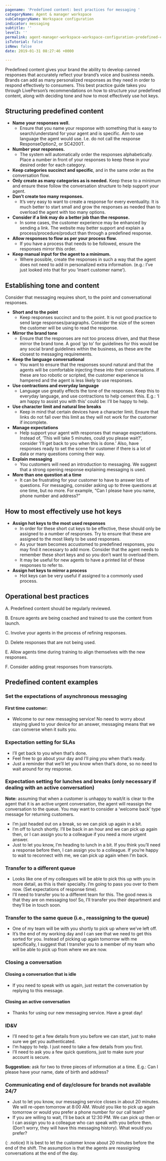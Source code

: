 ```yaml
---
pagename: 'Predefined content: best practices for messaging '
categoryName: Agent & manager workspace
subCategoryName: Workspace configuration
indicator: messaging
subtitle: ''
level3: ''
permalink: agent-manager-workspace-workspace-configuration-predefined-content-best-practices-for-messaging.html
isTutorial: false
isNew: false
date: 2019-01-31 08:27:46 +0000

---
```

Predefined content gives your brand the ability to develop canned responses that accurately reflect your brand’s voice and business needs. Brands can add as many personalized responses as they need in order to respond effectively to consumers. This best practice guide takes you through LivePerson’s recommendations on how to structure your predefined content, along with deciding tone and how to most effectively use hot keys.

## Structuring predefined content

* **Name your responses well.**
  * Ensure that you name your response with something that is easy to search/understand for your agent and is specific. Aim to use language the agent would use. I.e. do not call the response ResponseOption2, or SC4200T.
* **Number your responses.**
  * The system will automatically order the responses alphabetically. Place a number in front of your responses to keep these in your desired order for each category.
* **Keep categories succinct and specific**, and in the same order as the conversation flow.
* **Only create as many categories as is needed.** Keep these to a minimum and ensure these follow the conversation structure to help support your agent.
* **Don’t create too many responses.**
  * It’s very easy to want to create a response for every eventuality. It is much better to start small and grow the responses as needed than to overload the agent with too many options.
* **Consider if a link may do a better job than the response.**
  * In some cases, the customer experience may be enhanced by sending a link. The website may better support and explain a process/procedure/product than through a predefined response.
* **Allow responses to flow as per your process flow.**
  * If you have a process that needs to be followed, ensure the responses mirror this order.
* **Keep manual input for the agent to a minimum.**
  * Where possible, create the responses in such a way that the agent does not need to add in personalized extra information. (e.g.: I’ve just looked into that for you ‘insert customer name’).

## Establishing tone and content

Consider that messaging requires short, to the point and conversational responses.

* **Short and to the point**
  * Keep responses succinct and to the point. It is not good practice to send large responses/paragraphs. Consider the size of the screen the customer will be using to read the response.
* **Mirror the brand tone**
  * Ensure that the responses are not too process driven, and that these mirror the brand tone. A good ‘go to’ for guidelines for this would be any social brand guidelines within the business, as these are the closest to messaging requirements.
* **Keep the language conversational**
  * You want to ensure that the responses sound natural and that the agents will be comfortable injecting these into their conversations. If these are too robotic or scripted, the customer experience is hampered and the agent is less likely to use responses.
* **Use contractions and everyday language**
  * Language use greatly effects the tone of the responses. Keep this to everyday language, and use contractions to help cement this. E.g.: ‘I am happy to assist you with this’ could be: I’ll be happy to help.
* **Use character limit and natural line breaks**
  * Keep in mind that certain devices have a character limit. Ensure that links do not fall over this limit as they will not work for the customer if incomplete.
* **Manage expectations**
  * Help support your agent with responses that manage expectations. Instead of, ‘This will take 5 minutes, could you please wait?’, consider ‘I’ll get back to you when this is done.’ Also, have responses ready to set the scene for customer if there is a lot of data or many questions coming their way.
* **Explain messaging**
  * You customers will need an introduction to messaging. We suggest that a strong opening response explaining messaging is used.
* **More than one question at a time**
  * It can be frustrating for your customer to have to answer lots of questions. For messaging, consider asking up to three questions at one time, but no more. For example, “Can I please have you name, phone number and address?”

## How to most effectively use hot keys

* **Assign hot keys to the most used responses**
  * In order for these short cut keys to be effective, these should only be assigned to a number of responses. Try to ensure that these are assigned to the most likely to be used responses.
  * As your team becomes accustomed to predefined responses, you may find it necessary to add more. Consider that the agent needs to remember these short keys and so you don’t want to overload them.
  * It may be useful for new agents to have a printed list of these responses to refer to.
* **Assign hot keys to mirror a process**
  * Hot keys can be very useful if assigned to a commonly used process.

## Operational best practices

A. Predefined content should be regularly reviewed.

B. Ensure agents are being coached and trained to use the content from launch.

C. Involve your agents in the process of refining responses.

D. Delete responses that are not being used.

E. Allow agents time during training to align themselves with the new responses.

F. Consider adding great responses from transcripts.

## Predefined content examples

### Set the expectations of asynchronous messaging

#### First time customer:

* Welcome to our new messaging service! No need to worry about staying glued to your device for an answer, messaging means that we can converse when it suits you.

### Expectation setting for SLAs

* I’ll get back to you when that’s done.
* Feel free to go about your day and I’ll ping you when that’s ready.
* Just a reminder that we’ll let you know when that’s done, so no need to wait around for my response.

### Expectation setting for lunches and breaks (only necessary if dealing with an active conversation)

**Note:** assuming that when a customer is unhappy to wait/it is clear to the agent that it is an active urgent conversation, the agent will reassign the conversation to the queue. You may want to consider a ‘welcome back’ type message for returning customers.

* I’m just headed out on a break, so we can pick up again in a bit.
* I’m off to lunch shortly. I’ll be back in an hour and we can pick up again then, or I can assign you to a colleague if you need a more urgent answer.
* Just to let you know, I’m heading to lunch in a bit. If you think you’ll need a response before then, I can assign you to a colleague. If you’re happy to wait to reconnect with me, we can pick up again when I’m back.

### Transfer to a different queue

* Looks like one of my colleagues will be able to pick this up with you in more detail, as this is their specialty. I’m going to pass you over to them now. (Set expectations of response time).
* I’ll need to transfer you to a different team for this. The good news is that they are on messaging too! So, I’ll transfer you their department and they’ll be in touch soon.

### Transfer to the same queue (i.e., reassigning to the queue)

* One of my team will be with you shortly to pick up where we’ve left off.
* It’s the end of my working day and I can see that we need to get this sorted for you. Instead of picking up again tomorrow with me specifically, I suggest that I transfer you to a member of my team who will be able to pick up from where we are now.

### Closing a conversation

#### Closing a conversation that is idle

* If you need to speak with us again, just restart the conversation by replying to this message.

#### Closing an active conversation

* Thanks for using our new messaging service. Have a great day!

### ID&V

* I’ll need to get a few details from you before we can start, just to make sure we get you authenticated.
* I’m happy to help. I just need to take a few details from you first.
* I’ll need to ask you a few quick questions, just to make sure your account is secure.

**Suggestion:** ask for two to three pieces of information at a time. E.g.: Can I please have your name, date of birth and address?

### Communicating end of day/closure for brands not available 24/7

* Just to let you know, our messaging service closes in about 20 minutes. We will re-open tomorrow at 8:00 AM. Would you like to pick up again tomorrow or would you prefer a phone number for our call team?
* If you are willing to wait, I’ll be back at 12:30 PM. We can pick up then or I can assign you to a colleague who can speak with you before then. (Don’t worry, they will have this messaging history). What would you prefer?

{: .notice}
It is best to let the customer know about 20 minutes before the end of the shift. The assumption is that the agents are reassigning conversations at the end of the day.
